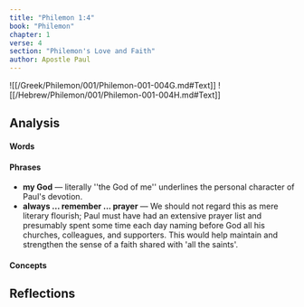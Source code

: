 ```yaml
---
title: "Philemon 1:4"
book: "Philemon"
chapter: 1
verse: 4
section: "Philemon's Love and Faith"
author: Apostle Paul
---
```

![[/Greek/Philemon/001/Philemon-001-004G.md#Text]]
![[/Hebrew/Philemon/001/Philemon-001-004H.md#Text]]

## Analysis

#### Words

#### Phrases
- **my God** — literally ''the God of me'' underlines the personal character of Paul's devotion.
- **always ... remember ... prayer** — We should not regard this as mere literary flourish; Paul must have had an extensive prayer list and presumably spent some time each day naming before God all his churches, colleagues, and supporters.  This would help maintain and strengthen the sense of a faith shared with 'all the saints'.

#### Concepts

## Reflections
